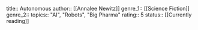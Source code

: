 title:: Autonomous
author:: [[Annalee Newitz]]
genre_1:: [[Science Fiction]]
genre_2::
topics:: "AI", "Robots", "Big Pharma"
rating:: 5
status:: [[Currently reading]]
